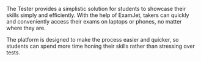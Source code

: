﻿The Tester provides a simplistic solution for students to showcase their skills simply and efficiently. With the help of ExamJet, takers can quickly and conveniently access their exams on laptops or phones, no matter where they are.

The platform is designed to make the process easier and quicker, so students can spend more time honing their skills rather than stressing over tests.

